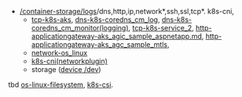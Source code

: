 - [/container-storage/logs](/container-storage/logs)/dns,http,ip,network*,ssh,ssl,tcp*. k8s-cni,
  - [tcp-k8s-aks](/container-storage/logs/tcp-k8s-aks.md), [dns-k8s-coredns_cm_log](/container-storage/logs/dns-k8s-coredns_cm_log.md), [dns-k8s-coredns_cm_monitor(logging)](/container-storage/logs/dns-k8s-coredns_cm_monitor(logging).md), [tcp-k8s-service_2](/container-storage/logs/tcp-k8s-service_2.md), [http-applicationgateway-aks_agic_sample_aspnetapp.md](/container-storage/logs/http-applicationgateway-aks_agic_sample_aspnetapp.md), [http-applicationgateway-aks_agc_sample_mtls](/container-storage/logs/http-applicationgateway-aks_agc_sample_mtls.md),
  - [network-os_linux](https://github.com/VijayRod/demo/blob/master/container-storage/logs/network-os_linux.md)
  - [k8s-cni(networkplugin)](https://github.com/VijayRod/demo/blob/master/container-storage/logs/k8s-cni(networkplugin).md)
  - storage ([device /dev](https://github.com/VijayRod/demo/blob/master/container-storage/logs/k8s-pv_mount.md#k8s-pvmountdebugscsidevice))
 
tbd [os-linux-filesystem](https://github.com/VijayRod/demo/blob/master/container-storage/logs/os-linux-filesystem.md), [k8s-csi](https://github.com/VijayRod/demo/blob/master/container-storage/logs/k8s-csi.md).  


